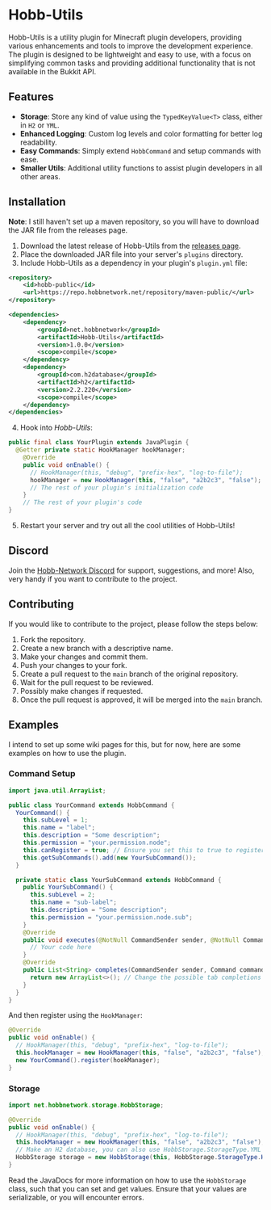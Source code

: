 # Hobb-Utils

Hobb-Utils is a utility plugin for Minecraft plugin developers, providing various enhancements and tools to improve the development experience. The plugin is designed to be lightweight and easy to use, with a focus on simplifying common tasks and providing additional functionality that is not available in the Bukkit API.

## Features

- **Storage**: Store any kind of value using the `TypedKeyValue<T>` class, either in `H2` or `YML`.
- **Enhanced Logging**: Custom log levels and color formatting for better log readability.
- **Easy Commands**: Simply extend `HobbCommand` and setup commands with ease.
- **Smaller Utils**: Additional utility functions to assist plugin developers in all other areas.

## Installation
**Note**: I still haven't set up a maven repository, so you will have to download the JAR file from the releases page.
1. Download the latest release of Hobb-Utils from the [releases page](https://github.com/LuckyLuuk12/Hobb-Utils/releases).
2. Place the downloaded JAR file into your server's `plugins` directory.
3. Include Hobb-Utils as a dependency in your plugin's `plugin.yml` file:
```xml
<repository>
    <id>hobb-public</id>
    <url>https://repo.hobbnetwork.net/repository/maven-public/</url>
</repository>
```
```xml
<dependencies>
    <dependency>
        <groupId>net.hobbnetwork</groupId>
        <artifactId>Hobb-Utils</artifactId>
        <version>1.0.0</version>
        <scope>compile</scope>
    </dependency>
    <dependency>
        <groupId>com.h2database</groupId>
        <artifactId>h2</artifactId>
        <version>2.2.220</version>
        <scope>compile</scope>
    </dependency>
</dependencies>
```
4. Hook into *Hobb-Utils*:
```java
public final class YourPlugin extends JavaPlugin {
  @Getter private static HookManager hookManager;
    @Override
    public void onEnable() {
      // HookManager(this, "debug", "prefix-hex", "log-to-file");
      hookManager = new HookManager(this, "false", "a2b2c3", "false");
      // The rest of your plugin's initialization code
    }
    // The rest of your plugin's code
}
```
5. Restart your server and try out all the cool utilities of Hobb-Utils!
 
## Discord
Join the [Hobb-Network Discord](https://dc.hobbnetwork.net/) for support, suggestions, and more!
Also, very handy if you want to contribute to the project.

## Contributing
If you would like to contribute to the project, please follow the steps below:
1. Fork the repository.
2. Create a new branch with a descriptive name.
3. Make your changes and commit them.
4. Push your changes to your fork.
5. Create a pull request to the `main` branch of the original repository.
6. Wait for the pull request to be reviewed.
7. Possibly make changes if requested.
8. Once the pull request is approved, it will be merged into the `main` branch.

## Examples
I intend to set up some wiki pages for this, but for now, here are some examples on how to use the plugin.
### Command Setup
```java
import java.util.ArrayList;

public class YourCommand extends HobbCommand {
  YourCommand() {
    this.subLevel = 1;
    this.name = "label";
    this.description = "Some description";
    this.permission = "your.permission.node";
    this.canRegister = true; // Ensure you set this to true to register the command
    this.getSubCommands().add(new YourSubCommand());
  }

  private static class YourSubCommand extends HobbCommand {
    public YourSubCommand() {
      this.subLevel = 2;
      this.name = "sub-label";
      this.description = "Some description";
      this.permission = "your.permission.node.sub";
    }
    @Override
    public void executes(@NotNull CommandSender sender, @NotNull Command command, @NotNull String label, @NotNull String[] args) throws NoSuchMethodException {
      // Your code here
    }
    @Override
    public List<String> completes(CommandSender sender, Command command, String alias, String[] args) {
      return new ArrayList<>(); // Change the possible tab completions here
    }
  }
}
```
And then register using the `HookManager`:
```java
@Override
public void onEnable() {
  // HookManager(this, "debug", "prefix-hex", "log-to-file");
  this.hookManager = new HookManager(this, "false", "a2b2c3", "false");
  new YourCommand().register(hookManager);
}
```

### Storage

```java
import net.hobbnetwork.storage.HobbStorage;

@Override
public void onEnable() {
  // HookManager(this, "debug", "prefix-hex", "log-to-file");
  this.hookManager = new HookManager(this, "false", "a2b2c3", "false");
  // Make an H2 database, you can also use HobbStorage.StorageType.YML
  HobbStorage storage = new HobbStorage(this, HobbStorage.StorageType.H2);
}
```
Read the JavaDocs for more information on how to use the `HobbStorage` class, such that you can set and get values.
Ensure that your values are serializable, or you will encounter errors.
